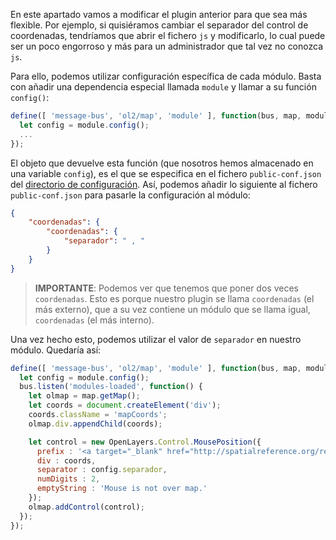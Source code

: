 En este apartado vamos a modificar el plugin anterior para que sea más flexible. Por ejemplo, si quisiéramos cambiar el separador del control de coordenadas, tendríamos que abrir el fichero `js` y modificarlo, lo cual puede ser un poco engorroso y más para un administrador que tal vez no conozca `js`.

Para ello, podemos utilizar configuración específica de cada módulo. Basta con añadir una dependencia especial llamada `module` y llamar a su función `config()`:

```js
define([ 'message-bus', 'ol2/map', 'module' ], function(bus, map, module) {
  let config = module.config();
  ...
});
```

El objeto que devuelve esta función (que nosotros hemos almacenado en una variable `config`), es el que se especifica en el fichero `public-conf.json` del [directorio de configuración](https://geoladris.github.io/doc/user/config/#configuracion-global). Así, podemos añadir lo siguiente al fichero `public-conf.json` para pasarle la configuración al módulo:

```json
{
	"coordenadas": {
    	"coordenadas": {
        	"separador": " , "
        }
    }
}
```

> **IMPORTANTE**: Podemos ver que tenemos que poner dos veces `coordenadas`. Esto es porque nuestro plugin se llama `coordenadas` (el más externo), que a su vez contiene un módulo que se llama igual, `coordenadas` (el más interno).

Una vez hecho esto, podemos utilizar el valor de `separador` en nuestro módulo. Quedaría así:

```js
define([ 'message-bus', 'ol2/map', 'module' ], function(bus, map, module) {
  let config = module.config();
  bus.listen('modules-loaded', function() {
    let olmap = map.getMap();
    let coords = document.createElement('div');
    coords.className = 'mapCoords';
    olmap.div.appendChild(coords);

    let control = new OpenLayers.Control.MousePosition({
      prefix : '<a target="_blank" href="http://spatialreference.org/ref/epsg/4326/">EPSG:4326</a> coordinates: ',
      div : coords,
      separator : config.separador,
      numDigits : 2,
      emptyString : 'Mouse is not over map.'
    });
    olmap.addControl(control);
  });
});
```
